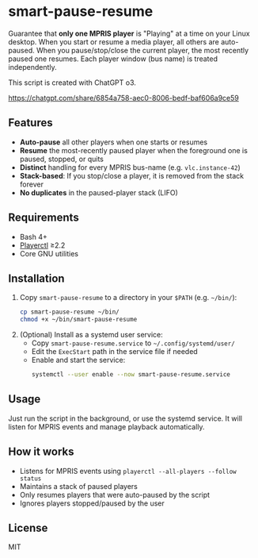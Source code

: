 # smart-pause-resume

Guarantee that **only one MPRIS player** is "Playing" at a time on your Linux desktop. When you start or resume a media player, all others are auto-paused. When you pause/stop/close the current player, the most recently paused one resumes. Each player window (bus name) is treated independently.

This script is created with ChatGPT o3.

https://chatgpt.com/share/6854a758-aec0-8006-bedf-baf606a9ce59

## Features
- **Auto-pause** all other players when one starts or resumes
- **Resume** the most-recently paused player when the foreground one is paused, stopped, or quits
- **Distinct** handling for every MPRIS bus-name (e.g. `vlc.instance-42`)
- **Stack-based**: If you stop/close a player, it is removed from the stack forever
- **No duplicates** in the paused-player stack (LIFO)

## Requirements
- Bash 4+
- [Playerctl](https://github.com/altdesktop/playerctl) ≥2.2
- Core GNU utilities

## Installation
1. Copy `smart-pause-resume` to a directory in your `$PATH` (e.g. `~/bin/`):
   ```sh
   cp smart-pause-resume ~/bin/
   chmod +x ~/bin/smart-pause-resume
   ```
2. (Optional) Install as a systemd user service:
   - Copy `smart-pause-resume.service` to `~/.config/systemd/user/`
   - Edit the `ExecStart` path in the service file if needed
   - Enable and start the service:
     ```sh
     systemctl --user enable --now smart-pause-resume.service
     ```

## Usage
Just run the script in the background, or use the systemd service. It will listen for MPRIS events and manage playback automatically.

## How it works
- Listens for MPRIS events using `playerctl --all-players --follow status`
- Maintains a stack of paused players
- Only resumes players that were auto-paused by the script
- Ignores players stopped/paused by the user

## License
MIT
